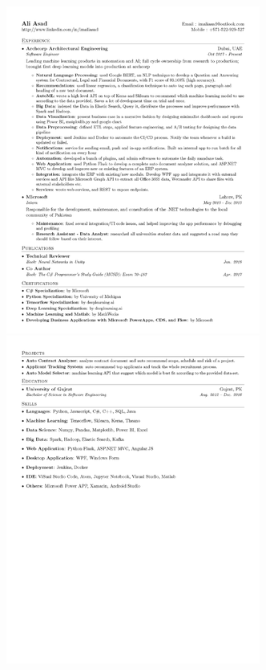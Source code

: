 ![Resume Screenshot](/ali_asad_resume_Page_1.png)
![Resume Screenshot](/ali_asad_resume_Page_2.png)
